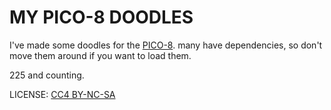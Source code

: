 # MY PICO-8 DOODLES

I've made some doodles for the [PICO-8](https://www.lexaloffle.com/pico-8.php).
many have dependencies, so don't move them around if you want to load them.

225 and counting.

LICENSE: [CC4 BY-NC-SA](https://creativecommons.org/licenses/by-nc-sa/4.0/)